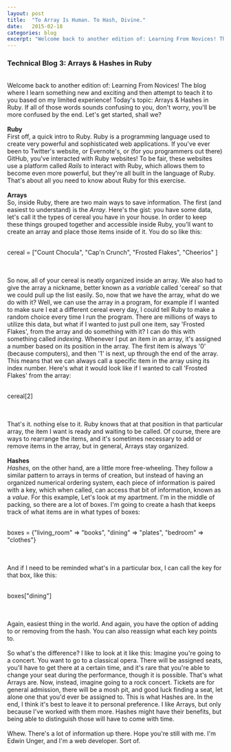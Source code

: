 ```yaml
---
layout: post
title:  "To Array Is Human. To Hash, Divine."
date:   2015-02-18
categories: blog
excerpt: "Welcome back to another edition of: Learning From Novices! The blog where I learn something new and exciting and then attempt to teach it to you based on my limited experience! Today's topic: Arrays & Hashes in Ruby. If all of those words sounds confusing to you, don't worry, you'll be more confused by the end. Let's get started, shall we?""
---
```


<h3>Technical Blog 3: Arrays & Hashes in Ruby</h3>
<br/>
Welcome back to another edition of: Learning From Novices! The blog where I learn something new and exciting and then attempt to teach it to you based on my limited experience! Today's topic: Arrays & Hashes in Ruby. If all of those words sounds confusing to you, don't worry, you'll be more confused by the end. Let's get started, shall we?
<br/>
<br/>
<strong>Ruby</strong><br>
First off, a quick intro to Ruby. Ruby is a programming language used to create very powerful and sophisticated web applications. If you've ever been to Twitter's website, or Evernote's, or (for you programmers out there) GitHub, you've interacted with Ruby websites! To be fair, these websites use a platform called <em>Rails</em> to interact with Ruby, which allows them to become even more powerful, but they're all built in the language of Ruby. That's about all you need to know about Ruby for this exercise.
<br/>
<br/>
<strong>Arrays</strong><br>
So, inside Ruby, there are two main ways to save information. The first (and easiest to understand) is the <em>Array</em>. Here's the gist: you have some data, let's call it the types of cereal you have in your house. In order to keep these things grouped together and accessible inside Ruby, you'll want to create an array and place those items inside of it. You do so like this:
<br/>
<br/>

  cereal = ["Count Chocula", "Cap'n Crunch", "Frosted Flakes", "Cheerios" ]

<br/>
<br/>
So now, all of your cereal is neatly organized inside an array. We also had to give the array a nickname, better known as a <em>variable</em> called 'cereal' so that we could pull up the list easily. So, now that we have the array, what do we do with it? Well, we can use the array in a program, for example if I wanted to make sure I eat a different cereal every day, I could tell Ruby to make a random choice every time I run the program. There are millions of ways to utilize this data, but what if I wanted to just pull one item, say 'Frosted Flakes', from the array and do something with it? I can do this with something called <em>indexing</em>. Whenever I put an item in an array, it's assigned a number based on its position in the array. The first item is always '0' (because computers), and then '1' is next, up through the end of the array. This means that we can always call a specific item in the array using its index number. Here's what it would look like if I wanted to call 'Frosted Flakes' from the array:
<br/>
<br/>

  cereal[2]

<br/>
<br/>
That's it. nothing else to it. Ruby knows that at that position in that particular array, the item I want is ready and waiting to be called. Of course, there are ways to rearrange the items, and it's sometimes necessary to add or remove items in the array, but in general, Arrays stay organized.
<br/>
<br/>
<strong>Hashes</strong><br>
<em>Hashes</em>, on the other hand, are a little more free-wheeling. They follow a similar pattern to arrays in terms of creation, but instead of having an organized numerical ordering system, each piece of information is paired with a key, which when called, can access that bit of information, known as a <em>value</em>. For this example, Let's look at my apartment. I'm in the middle of packing, so there are a lot of boxes. I'm going to create a hash that keeps track of what items are in what types of boxes:
<br/>
<br/>

  boxes = {"living_room" => "books", "dining" => "plates", "bedroom" => "clothes"}

<br/>
<br/>
And if I need to be reminded what's in a particular box, I can call the key for that box, like this:
<br/>
<br/>

  boxes["dining"]

<br/>
<br/>
Again, easiest thing in the world. And again, you have the option of adding to or removing from the hash. You can also reassign what each key points to.
<br/>
<br/>
So what's the difference? I like to look at it like this: Imagine you're going to a concert. You want to go to a classical opera. There will be assigned seats, you'll have to get there at a certain time, and it's rare that you're able to change your seat during the performance, though it is possible. That's what Arrays are. Now, instead, imagine going to a rock concert. Tickets are for general admission, there will be a mosh pit, and good luck finding a seat, let alone one that you'd ever be assigned to. This is what Hashes are. In the end, I think it's best to leave it to personal preference. I like Arrays, but only because I've worked with them more. Hashes might have their benefits, but being able to distinguish those will have to come with time.
<br/>
<br/>
Whew. There's a lot of information up there. Hope you're still with me. I'm Edwin Unger, and I'm a web developer. Sort of.
